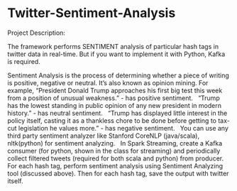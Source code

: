 # Twitter-Sentiment-Analysis

Project Description:

The framework performs SENTIMENT analysis of particular hash tags in twitter data in real-time. But if you want to implement it with Python, Kafka is required. 

Sentiment Analysis is the process of determining whether a piece of writing is positive, negative or neutral. It’s also known as opinion mining.
For example,
“President Donald Trump approaches his first big test this week from a position of unusual weakness.” - has positive sentiment.  
“Trump has the lowest standing in public opinion of any new president in modern history.” - has neutral sentiment.  
“Trump has displayed little interest in the policy itself, casting it as a thankless chore to be done before getting to tax-cut legislation he values more.” - has negative sentiment.  
You can use any third party sentiment analyzer like Stanford CoreNLP (java/scala), nltk(python) for sentiment analyzing.  
In Spark Streaming, create a Kafka consumer (for python, shown in the class for streaming) and periodically collect filtered tweets (required for both scala and python) from producer. For each hash tag, perform sentiment analysis using Sentiment Analyzing tool (discussed above). Then for each hash tag, save the output with twitter itself.
